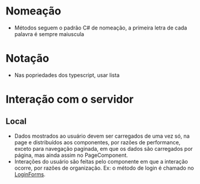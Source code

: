 # Nomeação
- Métodos seguem o padrão C# de nomeação, a primeira letra de cada palavra é sempre maiuscula

# Notação
- Nas popriedades dos typescript, usar lista
# Interação com o servidor
## Local
- Dados mostrados ao usuário devem ser carregados de uma vez só, na page e distribuídos aos componentes, por razões de performance, exceto para navegação paginada, em que os dados são carregados por página, mas ainda assim no PageComponent.
- Interações do usuário são feitas pelo componente em que a interação ocorre, por razões de organização. Ex: o método de login é chamado no [LoginForms](/Docs/src/app/components/forms/LoginForms.md).